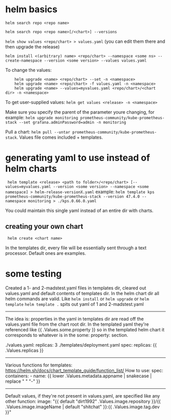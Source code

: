 # helm basics
`helm search repo <repo name>`

`helm search repo <repo name>[/<chart>] --versions`

`helm show values <repo/chart> > values.yaml` (you can edit them there and then upgrade the release)

`helm install <(arbitrary) name> <repo/chart> --namespace <some ns> --create-namespace --version <some version> --values values.yaml`

To change the values:
```
    helm upgrade <name> <repo/chart> --set -n <namespace>
    helm upgrade <name> <repo/chart> -f values.yaml -n <namespace>
    helm upgrade <name> --values=myvalues.yaml <repo/chart>/<chart dir> -n <namespace>
```
To get user-supplied values:
    `helm get values <release> -n <namespace>`

Make sure you specify the parent of the parameter youre changing, for example:
    `helm upgrade monitoring prometheus-community/kube-prometheus-stack --set grafana.adminPassword=admin -n monitoring`

Pull a chart:  `helm pull --untar prometheus-community/kube-prometheus-stack`. Values file comes included + templates.

# generating yaml to use instead of helm charts

` helm template <release> <path to folder>/<repo/chart> [--values=myvalues.yaml --version <some version> --namespace <some namespace] > helm-release-versionX.yaml`
example:
` helm template kps prometheus-community/kube-prometheus-stack --version 47.4.0 --namespace monitoring > ./kps.0.66.0.yaml `

You could maintain this single yaml instead of an entire dir with charts.

## creating your own chart

` helm create <chart name>`

In the templates dir, every file will be essentially sent through a text processor. Default ones are examples.

# some testing
Created a 1- and 2-madstest.yaml files in templates dir, cleared out values.yaml and default contents of templates dir. 
In the helm chart dir all helm commands are valid. Like `helm install` or `helm upgrade` or `helm template`
`helm template .` spits out yaml of 1 and 2-madstest.yaml

*** 
The idea is: properties in the yaml in templates dir are read off the values.yaml file from the chart root dir. In the templated yaml they're referenced like {{ .Values.some.property }} so in the templated helm chart it corresponds to whatever is in the some: property: <value> section. 

./values.yaml:
    replicas: 3
./templates/deployment.yaml
    spec:
        replicas: {{ .Values.replicas }} 
***
Various functions for templates: https://helm.sh/docs/chart_template_guide/function_list/
How to use: 
    spec:
      containers:
      - name: {{ lower .Values.metadata.appname | snakecase | replace " " "-" }}
***
Default values, if they're not present in values.yaml, are specified like any other function:
    image: "{{ default "dirt1992" .Values.image.repository }}/{{ .Values.image.imageName | default "shitchat" }}:{{ .Values.image.tag.dev }}"